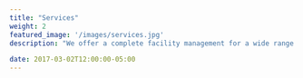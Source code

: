 ```yaml
---
title: "Services"
weight: 2
featured_image: '/images/services.jpg'
description: "We offer a complete facility management for a wide range of companies operating in different industries."

date: 2017-03-02T12:00:00-05:00
---
```

